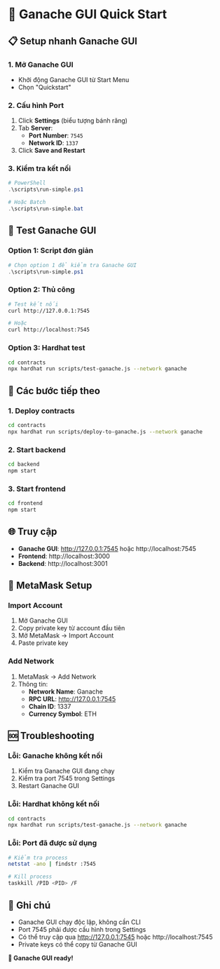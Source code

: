 # 🚀 Ganache GUI Quick Start

## 📋 Setup nhanh Ganache GUI

### **1. Mở Ganache GUI**
- Khởi động Ganache GUI từ Start Menu
- Chọn "Quickstart"

### **2. Cấu hình Port**
1. Click **Settings** (biểu tượng bánh răng)
2. Tab **Server**:
   - **Port Number**: `7545`
   - **Network ID**: `1337`
3. Click **Save and Restart**

### **3. Kiểm tra kết nối**
```powershell
# PowerShell
.\scripts\run-simple.ps1

# Hoặc Batch
.\scripts\run-simple.bat
```

## 🎯 Test Ganache GUI

### **Option 1: Script đơn giản**
```powershell
# Chọn option 1 để kiểm tra Ganache GUI
.\scripts\run-simple.ps1
```

### **Option 2: Thủ công**
```bash
# Test kết nối
curl http://127.0.0.1:7545

# Hoặc
curl http://localhost:7545
```

### **Option 3: Hardhat test**
```bash
cd contracts
npx hardhat run scripts/test-ganache.js --network ganache
```

## 🔧 Các bước tiếp theo

### **1. Deploy contracts**
```bash
cd contracts
npx hardhat run scripts/deploy-to-ganache.js --network ganache
```

### **2. Start backend**
```bash
cd backend
npm start
```

### **3. Start frontend**
```bash
cd frontend
npm start
```

## 🌐 Truy cập

- **Ganache GUI**: http://127.0.0.1:7545 hoặc http://localhost:7545
- **Frontend**: http://localhost:3000
- **Backend**: http://localhost:3001

## 🔗 MetaMask Setup

### **Import Account**
1. Mở Ganache GUI
2. Copy private key từ account đầu tiên
3. Mở MetaMask → Import Account
4. Paste private key

### **Add Network**
1. MetaMask → Add Network
2. Thông tin:
   - **Network Name**: Ganache
   - **RPC URL**: http://127.0.0.1:7545
   - **Chain ID**: 1337
   - **Currency Symbol**: ETH

## 🆘 Troubleshooting

### **Lỗi: Ganache không kết nối**
1. Kiểm tra Ganache GUI đang chạy
2. Kiểm tra port 7545 trong Settings
3. Restart Ganache GUI

### **Lỗi: Hardhat không kết nối**
```bash
cd contracts
npx hardhat run scripts/test-ganache.js --network ganache
```

### **Lỗi: Port đã được sử dụng**
```bash
# Kiểm tra process
netstat -ano | findstr :7545

# Kill process
taskkill /PID <PID> /F
```

## 📝 Ghi chú

- Ganache GUI chạy độc lập, không cần CLI
- Port 7545 phải được cấu hình trong Settings
- Có thể truy cập qua http://127.0.0.1:7545 hoặc http://localhost:7545
- Private keys có thể copy từ Ganache GUI

**🎉 Ganache GUI ready!** 
